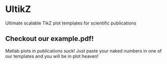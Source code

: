 # UltikZ
Ultimate scalable TikZ plot templates for scientific publications

## Checkout our example.pdf!

Matlab plots in publications suck! Just paste your naked numbers in one of our templates and you will be in plot heaven!
